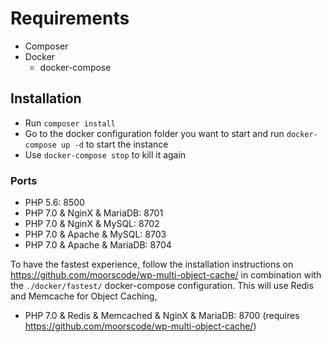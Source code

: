 # Requirements

- Composer
- Docker
  - docker-compose

## Installation

- Run `composer install`
- Go to the docker configuration folder you want to start and run `docker-compose up -d` to start the instance
- Use `docker-compose stop` to kill it again

### Ports
- PHP 5.6: 8500
- PHP 7.0 & NginX & MariaDB: 8701
- PHP 7.0 & NginX & MySQL: 8702
- PHP 7.0 & Apache & MySQL: 8703
- PHP 7.0 & Apache & MariaDB: 8704

To have the fastest experience, follow the installation instructions on https://github.com/moorscode/wp-multi-object-cache/ in combination with the `./docker/fastest/` docker-compose configuration.
This will use Redis and Memcache for Object Caching,

- PHP 7.0 & Redis & Memcached & NginX & MariaDB: 8700 (requires https://github.com/moorscode/wp-multi-object-cache/)
